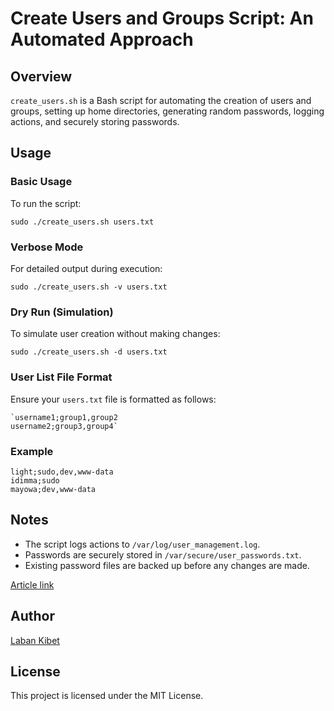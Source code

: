 # Create Users and Groups Script: An Automated Approach

## Overview

`create_users.sh` is a Bash script for automating the creation of users and groups, setting up home directories, generating random passwords, logging actions, and securely storing passwords.

## Usage

### Basic Usage

To run the script:


`sudo ./create_users.sh users.txt` 

### Verbose Mode

For detailed output during execution:


`sudo ./create_users.sh -v users.txt` 

### Dry Run (Simulation)

To simulate user creation without making changes:


`sudo ./create_users.sh -d users.txt` 

### User List File Format

Ensure your `users.txt` file is formatted as follows:


    `username1;group1,group2
    username2;group3,group4` 

### Example

    light;sudo,dev,www-data
    idimma;sudo
    mayowa;dev,www-data

 

## Notes

-   The script logs actions to `/var/log/user_management.log`.
-   Passwords are securely stored in `/var/secure/user_passwords.txt`.
-   Existing password files are backed up before any changes are made.

[Article link](https://dev.to/labank_/creating-users-and-groups-with-a-bash-script-an-automated-approach-2399)

## Author

[Laban Kibet](https://github.com/Laban254/)

## License

This project is licensed under the MIT License.
